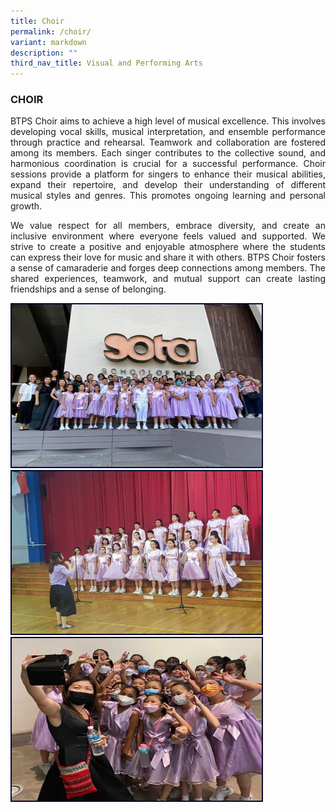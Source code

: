 ```yaml
---
title: Choir
permalink: /choir/
variant: markdown
description: ""
third_nav_title: Visual and Performing Arts
---
```

<h3>CHOIR</h3><p align="justify">
BTPS Choir aims to achieve a high level of musical excellence. This involves developing vocal skills, musical interpretation, and ensemble performance through practice and rehearsal. Teamwork and collaboration are fostered among its members. Each singer contributes to the collective sound, and harmonious coordination is crucial for a successful performance.  Choir sessions provide a platform for singers to enhance their musical abilities, expand their repertoire, and develop their understanding of different musical styles and genres.  This promotes ongoing learning and personal growth.</p>
<p align="justify">
We value respect for all members, embrace diversity, and create an inclusive environment where everyone feels valued and supported.  We strive to create a positive and enjoyable atmosphere where the students can express their love for music and share it with others.  BTPS Choir fosters a sense of camaraderie and forges deep connections among members. The shared experiences, teamwork, and mutual support can create lasting friendships and a sense of belonging.</p>
<img style="border:2px solid #0A0B30; width:400px;height:260px;" src="/images/CCA/choir%201.jpg"><br><img style="border:2px solid #0A0B30; width:400px;height:260px;" src="/images/CCA/choir%202.jpg"><br><img style="border:2px solid #0A0B30; width:400px;height:260px;" src="/images/CCA/choir%203.jpg">

